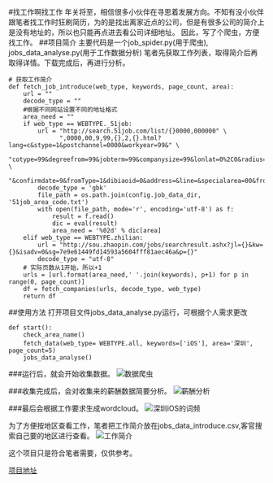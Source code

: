 #找工作啊找工作
年关将至，相信很多小伙伴在寻思着发展方向。不知有没小伙伴跟笔者找工作时狂刷简历，为的是找出离家近点的公司，但是有很多公司的简介上是没有地址的，所以也只能再点进去看公司详细地址。
因此，写了个爬虫，方便找工作。
##项目简介
主要代码是一个job_spider.py(用于爬虫), jobs_data_analyse.py(用于工作数据分析)
笔者先获取工作列表，取得简介后再取得详情。下载完成后，再进行分析。
```
# 获取工作简介
def fetch_job_introduce(web_type, keywords, page_count, area):
    url = ""
    decode_type = ""
    #根据不同网站设置不同的地址格式
    area_need = ""
    if web_type == WEBTYPE._51job:
        url = "http://search.51job.com/list/{}0000,000000" \
              ",0000,00,9,99,{},2,{}.html? lang=c&stype=1&postchannel=0000&workyear=99&" \
              "cotype=99&degreefrom=99&jobterm=99&companysize=99&lonlat=0%2C0&radius=-1&ord_field=0" \
              "&confirmdate=9&fromType=1&dibiaoid=0&address=&line=&specialarea=00&from=&welfare="
        decode_type = 'gbk'
        file_path = os.path.join(config.job_data_dir, '51job_area_code.txt')
        with open(file_path, mode='r', encoding='utf-8') as f:
            result = f.read()
            dic = eval(result)
            area_need = '%02d' % dic[area]
    elif web_type == WEBTYPE.zhilian:
        url = "http://sou.zhaopin.com/jobs/searchresult.ashx?jl={}&kw={}&isadv=0&sg=7e9e61449fd14593a5604fff81aec46a&p={}"
        decode_type = "utf-8"
    # 实际页数从1开始，所以+1
    urls = [url.format(area_need,' '.join(keywords), p+1) for p in range(0, page_count)]
    df = fetch_companies(urls, decode_type, web_type)
    return df
```




##使用方法
打开项目文件jobs_data_analyse.py运行，可根据个人需求更改
```
def start():
    check_area_name()
    fetch_data(web_type= WEBTYPE.all, keywords=['iOS'], area='深圳', page_count=5)
    jobs_data_analyse()
```

###运行后，就会开始收集数据。
![数据爬虫](http://upload-images.jianshu.io/upload_images/2202779-eeff0380f42ca05a.png?imageMogr2/auto-orient/strip%7CimageView2/2/w/1240)

###收集完成后，会对收集来的薪酬数据简要分析。
![薪酬分析](http://upload-images.jianshu.io/upload_images/2202779-e07d07432fcd81bf.png?imageMogr2/auto-orient/strip%7CimageView2/2/w/1240)

###最后会根据工作要求生成wordcloud。
![深圳iOS的词频](http://upload-images.jianshu.io/upload_images/2202779-d7aac00c1b9b7ab6.png?imageMogr2/auto-orient/strip%7CimageView2/2/w/1240)

为了方便按地区查看工作，笔者把工作简介放在jobs_data_introduce.csv,客官搜索自己要的地区进行查看。
![工作简介](http://upload-images.jianshu.io/upload_images/2202779-280b2e456ba2a4d4.png?imageMogr2/auto-orient/strip%7CimageView2/2/w/1240)

这个项目只是符合笔者需要，仅供参考。

[项目地址](https://github.com/luomagaoshou/find_job)

